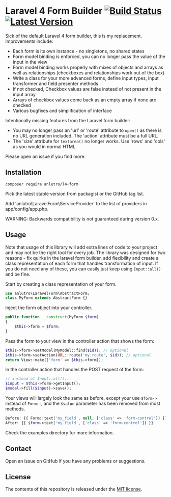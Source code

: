 # Laravel 4 Form Builder [![Build Status](https://travis-ci.org/anlutro/laravel-form.png?branch=master)](https://travis-ci.org/anlutro/laravel-form) [![Latest Version](http://img.shields.io/github/tag/anlutro/laravel-form.svg)](https://github.com/anlutro/laravel-form/releases)
Sick of the default Laravel 4 form builder, this is my replacement. Improvements include:

- Each form is its own instance - no singletons, no shared states
- Form model binding is enforced, you can no longer pass the value of the input in the view
- Form model binding works properly with mixes of objects and arrays as well as relationships (checkboxes and relationships work out of the box)
- Write a class for your more advanced forms, define input types, input transformer and field presenter methods
- If not checked, Checkbox values are false instead of not present in the input array
- Arrays of checkbox values come back as an empty array if none are checked
- Various bugfixes and simplification of interface

Intentionally missing features from the Laravel form builder:

- You may no longer pass an 'url' or 'route' attribute to `open()` as there is no URL generation included. The 'action' attribute must be a full URL.
- The 'size' attribute for `textarea()` no longer works. Use 'rows' and 'cols' as you would in normal HTML.

Please open an issue if you find more.

## Installation
`composer require anlutro/l4-form`

Pick the latest stable version from packagist or the GitHub tag list.

Add 'anlutro\LaravelForm\ServiceProvider' to the list of providers in app/config/app.php.

WARNING: Backwards compatibility is not guaranteed during version 0.x.

## Usage
Note that usage of this library will add extra lines of code to your project and may not be the right tool for every job. The library was designed for two reasons - fix quirks in the laravel form builder, add flexibility and create a class representation of each form that handles transformation of input. If you do not need any of these, you can easily just keep using `Input::all()` and be fine.

Start by creating a class representation of your form.

```php
use anlutro\LaravelForm\AbstractForm;
class MyForm extends AbstractForm {}
```

Inject the form object into your controller.

```php
public function __construct(MyForm $form)
{
	$this->form = $form;
}
```

Pass the form to your view in the controller action that shows the form:

```php
$this->form->setModel(MyModel::find($id)); // optional
$this->form->setAction(URL::route('my.route', $id)); // optional
return View::make(['form' => $this->form]);
```

In the controller action that handles the POST request of the form:

```php
// instead of Input::all()...
$input = $this->form->getInput();
$model->fill($input)->save();
```

Your views will largely look the same as before, except your use `$form->` instead of `Form::`, and the `$value` parameter has been removed from most methods.

```php
Before: {{ Form::text('my_field', null, ['class' => 'form-control']) }}
After: {{ $form->text('my_field', ['class' => 'form-control']) }}
```

Check the examples directory for more information.

## Contact
Open an issue on GitHub if you have any problems or suggestions.

## License
The contents of this repository is released under the [MIT license](http://opensource.org/licenses/MIT).